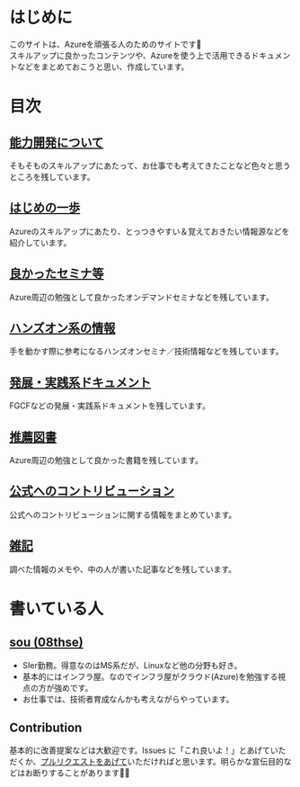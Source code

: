 # はじめに

このサイトは、Azureを頑張る人のためのサイトです🤗  
スキルアップに良かったコンテンツや、Azureを使う上で活用できるドキュメントなどをまとめておこうと思い、作成しています。

# 目次

## [能力開発について](https://zenn.dev/08thse/articles/15-engineer-skillup)

そもそものスキルアップにあたって、お仕事でも考えてきたことなど色々と思うところを残しています。

## [はじめの一歩](./10_Learning/README.md)

Azureのスキルアップにあたり、とっつきやすい＆覚えておきたい情報源などを紹介しています。

## [良かったセミナ等](./20_Seminar/README.md)

Azure周辺の勉強として良かったオンデマンドセミナなどを残しています。

## [ハンズオン系の情報](./21_Hands-on/README.md)

手を動かす際に参考になるハンズオンセミナ／技術情報などを残しています。

## [発展・実践系ドキュメント](./23_AdvancedDocs/README.md)

FGCFなどの発展・実践系ドキュメントを残しています。

## [推薦図書](./25_Books/README.md)

Azure周辺の勉強として良かった書籍を残しています。

## [公式へのコントリビューション](./60_Contribution/README.md)

公式へのコントリビューションに関する情報をまとめています。

## [雑記](./70_Others/README.md)

調べた情報のメモや、中の人が書いた記事などを残しています。

# 書いている人

## [sou (08thse)](https://twitter.com/08thse)

* SIer勤務。得意なのはMS系だが、Linuxなど他の分野も好き。
* 基本的にはインフラ屋。なのでインフラ屋がクラウド(Azure)を勉強する視点の方が強めです。
* お仕事では、技術者育成なんかも考えながらやっています。

## Contribution

基本的に改善提案などは大歓迎です。Issues に「これ良いよ！」とあげていただくか、[プルリクエストをあげて](https://docs.github.com/ja/github/managing-files-in-a-repository/managing-files-on-github/editing-files-in-your-repository)いただければと思います。明らかな宣伝目的などはお断りすることがあります🙇‍♂️
